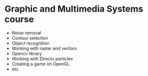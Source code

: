 # Graphic and Multimedia Systems course

* Noise removal
* Contour selection
* Object recognition
* Working with raster and vectors
* Opencv library
* Working with Directx particles
* Creating a game on OpenGL
* etc.
